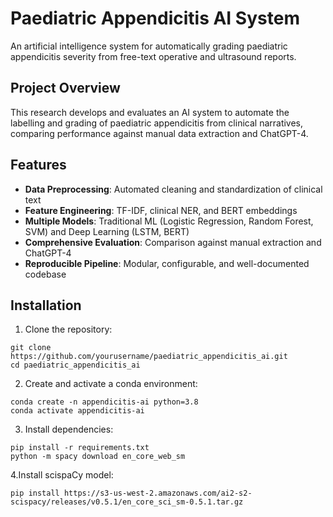 # Paediatric Appendicitis AI System

An artificial intelligence system for automatically grading paediatric appendicitis severity from free-text operative and ultrasound reports.

## Project Overview

This research develops and evaluates an AI system to automate the labelling and grading of paediatric appendicitis from clinical narratives, comparing performance against manual data extraction and ChatGPT-4.

## Features

- **Data Preprocessing**: Automated cleaning and standardization of clinical text
- **Feature Engineering**: TF-IDF, clinical NER, and BERT embeddings
- **Multiple Models**: Traditional ML (Logistic Regression, Random Forest, SVM) and Deep Learning (LSTM, BERT)
- **Comprehensive Evaluation**: Comparison against manual extraction and ChatGPT-4
- **Reproducible Pipeline**: Modular, configurable, and well-documented codebase

## Installation

1. Clone the repository:
```
git clone https://github.com/yourusername/paediatric_appendicitis_ai.git
cd paediatric_appendicitis_ai
```

2. Create and activate a conda environment:
```
conda create -n appendicitis-ai python=3.8
conda activate appendicitis-ai
```

3. Install dependencies:
```
pip install -r requirements.txt
python -m spacy download en_core_web_sm
```

4.Install scispaCy model:
```
pip install https://s3-us-west-2.amazonaws.com/ai2-s2-scispacy/releases/v0.5.1/en_core_sci_sm-0.5.1.tar.gz
```
